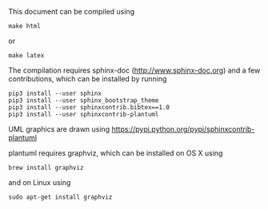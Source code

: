 This document can be compiled using

```
make html
```
or
```
make latex
```

The compilation requires sphinx-doc (http://www.sphinx-doc.org)
and a few contributions, which can be installed by running

```
pip3 install --user sphinx
pip3 install --user sphinx_bootstrap_theme
pip3 install --user sphinxcontrib.bibtex==1.0
pip3 install --user sphinxcontrib-plantuml
```

UML graphics are drawn using https://pypi.python.org/pypi/sphinxcontrib-plantuml

plantuml requires graphviz, which can be installed on OS X using

```
brew install graphviz
```
and on Linux using
```
sudo apt-get install graphviz
```
